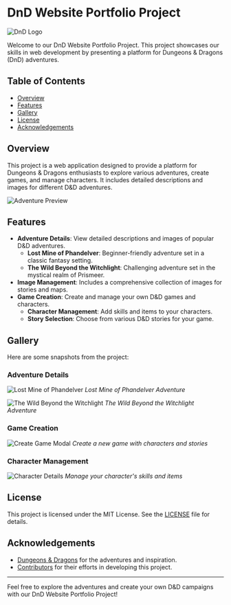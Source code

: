 # DnD Website Portfolio Project

![DnD Logo](https://preview.redd.it/ag87ht0ovct21.png?auto=webp&s=c201f3c99a27b61138d8d644fcb311b621403d35)

Welcome to our DnD Website Portfolio Project. This project showcases our skills in web development by presenting a platform for Dungeons & Dragons (DnD) adventures.


## Table of Contents
- [Overview](#overview)
- [Features](#features)
- [Gallery](#gallery)
- [License](#license)
- [Acknowledgements](#acknowledgements)

## Overview
This project is a web application designed to provide a platform for Dungeons & Dragons enthusiasts to explore various adventures, create games, and manage characters. It includes detailed descriptions and images for different D&D adventures.

![Adventure Preview](https://example.com/adventure-preview.png)

## Features
- **Adventure Details**: View detailed descriptions and images of popular D&D adventures.
  - **Lost Mine of Phandelver**: Beginner-friendly adventure set in a classic fantasy setting.
  - **The Wild Beyond the Witchlight**: Challenging adventure set in the mystical realm of Prismeer.
- **Image Management**: Includes a comprehensive collection of images for stories and maps.
- **Game Creation**: Create and manage your own D&D games and characters.
  - **Character Management**: Add skills and items to your characters.
  - **Story Selection**: Choose from various D&D stories for your game.

## Gallery
Here are some snapshots from the project:

### Adventure Details
![Lost Mine of Phandelver](https://example.com/lost-mine-of-phandelver.png)
*Lost Mine of Phandelver Adventure*

![The Wild Beyond the Witchlight](https://example.com/the-wild-beyond-the-witchlight.png)
*The Wild Beyond the Witchlight Adventure*

### Game Creation
![Create Game Modal](https://example.com/create-game-modal.png)
*Create a new game with characters and stories*

### Character Management
![Character Details](https://example.com/character-details.png)
*Manage your character's skills and items*

## License
This project is licensed under the MIT License. See the [LICENSE](LICENSE) file for details.

## Acknowledgements
- [Dungeons & Dragons](https://dnd.wizards.com/) for the adventures and inspiration.
- [Contributors](https://github.com/zahraiva/DnD-Portfolio-Project/graphs/contributors) for their efforts in developing this project.

---

Feel free to explore the adventures and create your own D&D campaigns with our DnD Website Portfolio Project!